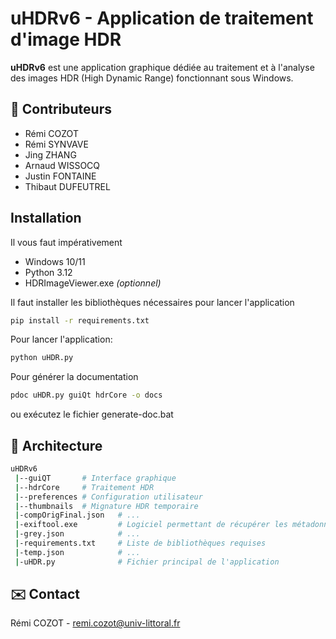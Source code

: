 # uHDRv6 - Application de traitement d'image HDR

**uHDRv6** est une application graphique dédiée au traitement et à l'analyse des images HDR (High Dynamic Range) fonctionnant sous Windows.

## 👥 Contributeurs
- Rémi COZOT
- Rémi SYNVAVE
- Jing ZHANG
- Arnaud WISSOCQ
- Justin FONTAINE
- Thibaut DUFEUTREL

## Installation
Il vous faut impérativement
- Windows 10/11
- Python 3.12
- HDRImageViewer.exe *(optionnel)*

Il faut installer les bibliothèques nécessaires pour lancer l'application
```bash
pip install -r requirements.txt
```
Pour lancer l'application:
```bash
python uHDR.py
```
Pour générer la documentation
```bash
pdoc uHDR.py guiQt hdrCore -o docs
```
ou exécutez le fichier generate-doc.bat

## 🔎 Architecture
```bash
uHDRv6
 |--guiQT       # Interface graphique 
 |--hdrCore     # Traitement HDR
 |--preferences # Configuration utilisateur
 |--thumbnails  # Mignature HDR temporaire
 |-compOrigFinal.json   # ...
 |-exiftool.exe         # Logiciel permettant de récupérer les métadonnées des images
 |-grey.json            # ...
 |-requirements.txt     # Liste de bibliothèques requises
 |-temp.json            # ...
 |-uHDR.py              # Fichier principal de l'application
```

## ✉️ Contact
Rémi COZOT - remi.cozot@univ-littoral.fr